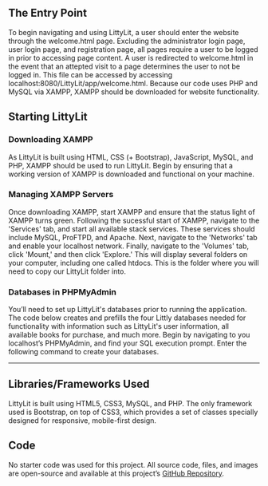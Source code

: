 ## The Entry Point

To begin navigating and using LittyLit, a user should enter the website through the welcome.html page. Excluding the administrator login page, user login page, and registration page, all pages require a user to be logged in prior to accessing page content. A user is redirected to welcome.html in the event that an attepted visit to a page determines the user to not be logged in. This file can be accessed by accessing localhost:8080/LittyLit/app/welcome.html. Because our code uses PHP and MySQL via XAMPP, XAMPP should be downloaded for website functionality.

## Starting LittyLit
### Downloading XAMPP
As LittyLit is built using HTML, CSS (+ Bootstrap), JavaScript, MySQL, and PHP, XAMPP should be used to run LittyLit. Begin by ensuring that a working version of XAMPP is downloaded and functional on your machine.

### Managing XAMPP Servers
Once downloading XAMPP, start XAMPP and ensure that the status light of XAMPP turns green. Following the sucessful start of XAMPP, navigate to the 'Services' tab, and start all available stack services. These services should include MySQL, ProFTPD, and Apache. Next, navigate to the 'Networks' tab and enable your localhost network. Finally, navigate to the 'Volumes' tab, click 'Mount,' and then click 'Explore.' This will display several folders on your computer, including one called htdocs. This is the folder where you will need to copy our LittyLit folder into.

### Databases in PHPMyAdmin
You’ll need to set up LittyLit's databases prior to running the application. The code below creates and prefills the four Littly databases needed for functionality with information such as LittyLit's user information, all available books for purchase, and much more. Begin by navigating to you localhost’s PHPMyAdmin, and find your SQL execution prompt.
Enter the following command to create your databases.

***********

## Libraries/Frameworks Used
LittyLit is built using HTML5, CSS3, MySQL, and PHP. The only framework used is Bootstrap, on top of CSS3, which provides a set of classes specially designed for responsive, mobile-first design.

## Code
No starter code was used for this project. All source code, files, and images are open-source and available at this project’s [GitHub Repository](#).
